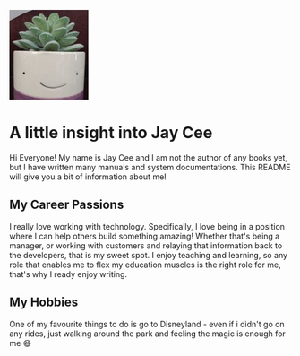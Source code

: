 ![headshot](pot2-Vsmall.jpg)
# A little insight into Jay Cee
Hi Everyone! My name is Jay Cee and I am not the author of any books yet, but I have written many manuals and system documentations. This README will give you a bit of information about me!

## My Career Passions
I really love working with technology. Specifically, I love being in a position where I can help others build something amazing! Whether that's being a manager, or working with customers and relaying that information back to the developers, that is my sweet spot. I enjoy teaching and learning, so any role that enables me to flex my education muscles is the right role for me, that's why I ready enjoy writing.

## My Hobbies
One of my favourite things to do is go to Disneyland - even if i didn't go on any rides, just walking around the park and feeling the magic is enough for me :smile:
